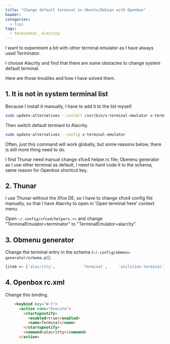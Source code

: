 ```yaml
---
title: "Change default terminal in Ubuntu/Debian with Openbox"
header:
categories:
  - tips
tags:
  - terminator, alacrity
---
```


I want to experiment a bit with other terminal emulator as I have always used Terminator.

I choose Alacrity and find that there are some obstacles to change system default terminal.

Here are those troubles and how I have solved them.

## 1. It is not in system terminal list

Because I install it manually, I have to add it to the list myself.

```sh
sudo update-alternatives --install /usr/bin/x-terminal-emulator x-terminal-emulator /usr/bin/alacritty 50
``` 

Then switch default termianl to Alacrity.

```sh
sudo update-alternatives --config x-terminal-emulator
```

Often, just this command will work globally, but some reasons below, there is still more thing need to do.

I find Thunar need manual change xfce4 helper.rc file; Obmenu generator as I use other terminal as default, I need to hard code it to the schema, same reason for Openbox shortcut key.


## 2. Thunar

I use Thunar without the Xfce DE, so I have to change xfce4 config file manually, so that I have Alacrity to open in 'Open terminal here' context menu.

Open `~/.config/xfce4/helpers.rc` and change "TerminalEmulator=terminator" to "TerminalEmulator=alacrity".

## 3. Obmenu generator

Change the terminal entry in the schema (`~/.config/obmenu-generator/schema.pl`).

```sh
{item => ['alacritty',            'Terminal',     'utilities-terminal']},
```

## 4. Openbox rc.xml

Change this binding.

```html
    <keybind key="W-t">
      <action name="Execute">
        <startupnotify>
          <enabled>true</enabled>
          <name>Terminal</name>
        </startupnotify>
        <command>alacritty</command>
      </action>
```
